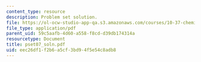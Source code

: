 ```yaml
---
content_type: resource
description: Problem set solution.
file: https://ol-ocw-studio-app-qa.s3.amazonaws.com/courses/10-37-chemical-and-biological-reaction-engineering-spring-2007/eec26df1f2b6a5cf3bd94f5e54c8adb8_pset07_soln.pdf
file_type: application/pdf
parent_uid: 59c5aafb-4d60-a558-f8cd-d39db174314a
resourcetype: Document
title: pset07_soln.pdf
uid: eec26df1-f2b6-a5cf-3bd9-4f5e54c8adb8
---
```

